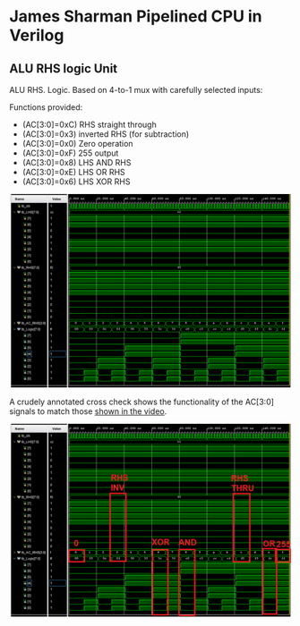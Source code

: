 # James Sharman Pipelined CPU in Verilog
## ALU RHS logic Unit
ALU RHS. Logic. Based on 4-to-1 mux with carefully selected inputs:

Functions provided:
- (AC[3:0]=0xC) RHS straight through
- (AC[3:0]=0x3) inverted RHS (for subtraction) 
- (AC[3:0]=0x0) Zero operation
- (AC[3:0]=0xF) 255 output
- (AC[3:0]=0x8) LHS AND RHS
- (AC[3:0]=0xE) LHS OR RHS
- (AC[3:0]=0x6) LHS XOR RHS

![Simulation Waveform](https://raw.githubusercontent.com/m1geo/JamesSharmanPipelinedCPU/main/Verilog/ALU_RHS/ALU_RHS_sim.png "Simulation Waveform")

A crudely annotated cross check shows the functionality of the AC[3:0] signals to match those [shown in the video](https://youtu.be/pMV_0qT0uY0?t=801).

![Simulation Waveform](https://raw.githubusercontent.com/m1geo/JamesSharmanPipelinedCPU/main/Verilog/ALU_RHS/ALU_RHS_checked_sim.png "Simulation Waveform")